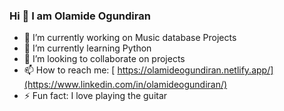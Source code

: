 ### Hi 👋 I am Olamide Ogundiran

- 🔭 I’m currently working on Music database Projects
- 🌱 I’m currently learning Python
- 👯 I’m looking to collaborate on projects
- 📫 How to reach me: [ https://olamideogundiran.netlify.app/](https://www.linkedin.com/in/olamideogundiran/)
- ⚡ Fun fact: I love playing the guitar
